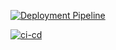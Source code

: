 [![Deployment Pipeline](https://github.com/JorgeArancibia1/cv-vite/actions/workflows/pipeline.yml/badge.svg)](https://github.com/JorgeArancibia1/cv-vite/actions/workflows/pipeline.yml)

[![ci-cd](https://github.com/JorgeArancibia1/cv-vite/actions/workflows/main.yml/badge.svg)](https://github.com/JorgeArancibia1/cv-vite/actions/workflows/main.yml)